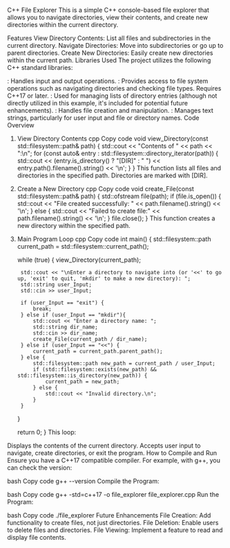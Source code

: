 C++ File Explorer
This is a simple C++ console-based file explorer that allows you to navigate directories, view their contents, and create new directories within the current directory.

Features
View Directory Contents: List all files and subdirectories in the current directory.
Navigate Directories: Move into subdirectories or go up to parent directories.
Create New Directories: Easily create new directories within the current path.
Libraries Used
The project utilizes the following C++ standard libraries:

<iostream>: Handles input and output operations.
<filesystem>: Provides access to file system operations such as navigating directories and checking file types. Requires C++17 or later.
<vector>: Used for managing lists of directory entries (although not directly utilized in this example, it's included for potential future enhancements).
<fstream>: Handles file creation and manipulation.
<string>: Manages text strings, particularly for user input and file or directory names.
Code Overview
1. View Directory Contents
cpp
Copy code
void view_Directory(const std::filesystem::path& path) {
    std::cout << "Contents of " << path << ":\n";
    for (const auto& entry : std::filesystem::directory_iterator(path)) {
        std::cout << (entry.is_directory() ? "[DIR]" : "    ")
                << entry.path().filename().string() << '\n';
    }
}
This function lists all files and directories in the specified path. Directories are marked with [DIR].

2. Create a New Directory
cpp
Copy code
void create_File(const std::filesystem::path& path) {
    std::ofstream file(path);
    if (file.is_open()) {
        std::cout << "File created successfully: " << path.filename().string() << '\n';
    } else {
        std::cout << "Failed to create file:" << path.filename().string() << '\n';
    }
    file.close();
}
This function creates a new directory within the specified path.

3. Main Program Loop
cpp
Copy code
int main() 
{
    std::filesystem::path current_path = std::filesystem::current_path();

    while (true) 
    {
        view_Directory(current_path);

        std::cout << "\nEnter a directory to navigate into (or '<<' to go up, 'exit' to quit, 'mkdir' to make a new directory): ";
        std::string user_Input;
        std::cin >> user_Input;

        if (user_Input == "exit") {
            break;
        } else if (user_Input == "mkdir"){
            std::cout << "Enter a directory name: ";
            std::string dir_name;
            std::cin >> dir_name;
            create_File(current_path / dir_name);
        } else if (user_Input == "<<") {
            current_path = current_path.parent_path();
        } else {
            std::filesystem::path new_path = current_path / user_Input;
            if (std::filesystem::exists(new_path) && std::filesystem::is_directory(new_path)) {
                current_path = new_path;
            } else {
                std::cout << "Invalid directory.\n";
            }
        }
    }

    return 0;
}
This loop:

Displays the contents of the current directory.
Accepts user input to navigate, create directories, or exit the program.
How to Compile and Run
Ensure you have a C++17 compatible compiler. For example, with g++, you can check the version:

bash
Copy code
g++ --version
Compile the Program:

bash
Copy code
g++ -std=c++17 -o file_explorer file_explorer.cpp
Run the Program:

bash
Copy code
./file_explorer
Future Enhancements
File Creation: Add functionality to create files, not just directories.
File Deletion: Enable users to delete files and directories.
File Viewing: Implement a feature to read and display file contents.
